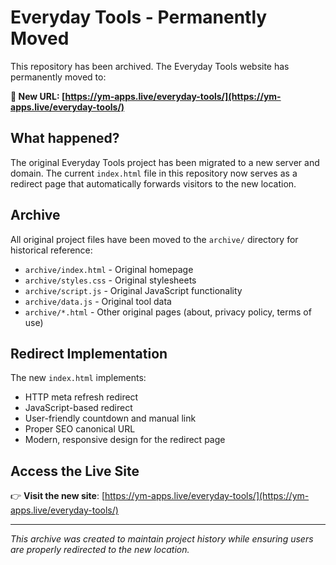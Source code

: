 # Everyday Tools - Permanently Moved

This repository has been archived. The Everyday Tools website has permanently moved to:

**🔗 New URL: [https://ym-apps.live/everyday-tools/](https://ym-apps.live/everyday-tools/)**

## What happened?

The original Everyday Tools project has been migrated to a new server and domain. The current `index.html` file in this repository now serves as a redirect page that automatically forwards visitors to the new location.

## Archive

All original project files have been moved to the `archive/` directory for historical reference:

- `archive/index.html` - Original homepage
- `archive/styles.css` - Original stylesheets
- `archive/script.js` - Original JavaScript functionality
- `archive/data.js` - Original tool data
- `archive/*.html` - Other original pages (about, privacy policy, terms of use)

## Redirect Implementation

The new `index.html` implements:

- HTTP meta refresh redirect
- JavaScript-based redirect
- User-friendly countdown and manual link
- Proper SEO canonical URL
- Modern, responsive design for the redirect page

## Access the Live Site

👉 **Visit the new site**: [https://ym-apps.live/everyday-tools/](https://ym-apps.live/everyday-tools/)

---

_This archive was created to maintain project history while ensuring users are properly redirected to the new location._
